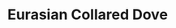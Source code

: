 ---
layout: post
title: Eurasian Collared Dove
permalink: bird/eurasian-collared-dove
bird: 
  name: Eurasian Collared Dove
  binomial-name: Streptopelia decaocto
  date: 
  frequency: common
  season: year-round
  page_url: https://commons.wikimedia.org/wiki/File:Streptopelia_decaocto_-_Eurasian_Collared_Dove_05.jpg
  image: https://res.cloudinary.com/fergd/image/upload/q_auto/v1652294629/Birds/Streptopelia_decaocto_-_Eurasian_Collared_Dove_05.jpg 
  caption: "A boring collared dove looks warily at the camera."
---